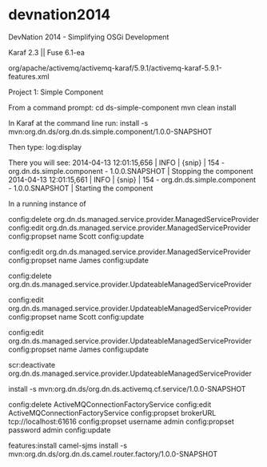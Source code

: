 devnation2014
=============

DevNation 2014 - Simplifying OSGi Development

Karaf 2.3 || Fuse 6.1-ea

org/apache/activemq/activemq-karaf/5.9.1/activemq-karaf-5.9.1-features.xml

Project 1: Simple Component

From a command prompt:
cd ds-simple-component
mvn clean install

In Karaf at the command line run:
install -s mvn:org.dn.ds/org.dn.ds.simple.component/1.0.0-SNAPSHOT

Then type:
log:display

There you will see:
2014-04-13 12:01:15,656 | INFO  | {snip} | 154 - org.dn.ds.simple.component - 1.0.0.SNAPSHOT | Stopping the component
2014-04-13 12:01:15,661 | INFO  | {snip} | 154 - org.dn.ds.simple.component - 1.0.0.SNAPSHOT | Starting the component




In a running instance of 

config:delete org.dn.ds.managed.service.provider.ManagedServiceProvider 
config:edit org.dn.ds.managed.service.provider.ManagedServiceProvider
config:propset name Scott
config:update

config:edit org.dn.ds.managed.service.provider.ManagedServiceProvider
config:propset name James
config:update

config:delete org.dn.ds.managed.service.provider.UpdateableManagedServiceProvider 

config:edit org.dn.ds.managed.service.provider.UpdateableManagedServiceProvider
config:propset name Scott
config:update

config:edit org.dn.ds.managed.service.provider.UpdateableManagedServiceProvider
config:propset name James
config:update

scr:deactivate org.dn.ds.managed.service.provider.UpdateableManagedServiceProvider


install -s mvn:org.dn.ds/org.dn.ds.activemq.cf.service/1.0.0-SNAPSHOT

config:delete ActiveMQConnectionFactoryService
config:edit ActiveMQConnectionFactoryService
config:propset brokerURL tcp://localhost:61616
config:propset username admin
config:propset password admin
config:update

features:install camel-sjms
install -s mvn:org.dn.ds/org.dn.ds.camel.router.factory/1.0.0-SNAPSHOT